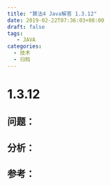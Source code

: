 ```yaml
---
title: "算法4 Java解答 1.3.12"
date: 2019-02-22T07:36:03+08:00
draft: false
tags:
   - JAVA
categories:
  - 技术
  - 归档
---
```



# 1.3.12

## 问题：


## 分析：


## 参考：


